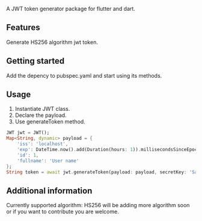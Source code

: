 <!-- 
This README describes the package. If you publish this package to pub.dev,
this README's contents appear on the landing page for your package.

For information about how to write a good package README, see the guide for
[writing package pages](https://dart.dev/guides/libraries/writing-package-pages). 

For general information about developing packages, see the Dart guide for
[creating packages](https://dart.dev/guides/libraries/create-library-packages)
and the Flutter guide for
[developing packages and plugins](https://flutter.dev/developing-packages). 
-->

A JWT token generator package for flutter and dart.

## Features

Generate HS256 algorithm jwt token.

## Getting started

Add the depency to pubspec.yaml and start using its methods.

## Usage

1. Instantiate JWT class.
2. Declare the payload.
3. Use generateToken method.

```dart
JWT jwt = JWT();
Map<String, dynamic> payload = {
    'iss': 'localhost',
    'exp': DateTime.now().add(Duration(hours: 1)).millisecondsSinceEpoch / 1000,
    'id': 1,
    'fullname': 'User name'
};
String token = await jwt.generateToken(payload: payload, secretKey: 'SampleKey');
```

## Additional information

Currently supported algorithm: HS256
will be adding more algorithm soon or if you want to contribute you are welcome.

